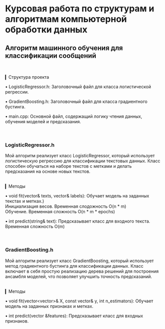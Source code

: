 # Курсовая работа по структурам и алгоритмам компьютерной обработки данных
## Алгоритм машинного обучения для классификации сообщений
<br />

▎Структура проекта

• LogisticRegressor.h: Заголовочный файл для класса логистической регрессии.

• GradientBoosting.h: Заголовочный файл для класса градиентного бустинга.

• main.cpp: Основной файл, содержащий логику чтения данных, обучения моделей и предсказания.
<br />
<br />
<br />

### LogisticRegressor.h
Мой алгоритм реализует класс LogisticRegressor, который использует логистическую регрессию для классификации текстовых данных. Класс способен обучаться на наборе текстов с метками и делать предсказания на основе новых текстов.
<br />
<br />

▎Методы

• void fit(vector<string>& texts, vector<double>& labels): Обучает модель на заданных текстах и метках.)<br />
Инициализация весов. Временная слодожность O(n * m)<br />
Обучение. Временная сложность O(n * m * epochs)<br />

• int predict(string& text): Предсказывает класс для входного текста.<br />
Временная сложность O(m)
<br />
<br />
<br />

### GradientBoosting.h
Мой алгоритм реализует класс GradientBoosting, который использует метод градиентного бустинга для классификации данных. Класс включает в себя простую реализацию дерева решений для построения ансамбля моделей, что позволяет улучшить точность предсказаний.
<br />
<br />

▎Методы

• void fit(vector<vector<double>>& X, const vector<double>& y, int n_estimators): Обучает модель на заданных признаках и метках.

• int predict(vector<double> &features): Предсказывает класс для входных признаков.
